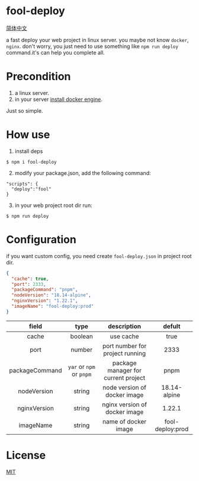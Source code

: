 # fool-deploy

[简体中文](./README.zh.md)

a fast deploy your web project in linux server. you maybe not know `docker`, `nginx`. don't worry, you just need to use something like `npm run deploy` command.it's can help you complete all.

# Precondition

1. a linux server.
2. in your server [install docker engine](https://docs.docker.com/engine/install/centos/).

Just so simple.

# How use

1. install deps

```shell
$ npm i fool-deploy
```

2. modify your package.json, add the following command:

```shell
"scripts": {
  "deploy":"fool"
}
```

3. in your web project root dir run:

```shell
$ npm run deploy
```

# Configuration

if you want custom config, you need create `fool-deploy.json` in project root dir.

```json
{
  "cache": true,
  "port": 2333,
  "packageCommand": "pnpm",
  "nodeVersion": "18.14-alpine",
  "nginxVersion": "1.22.1",
  "imageName": "fool-deploy:prod"
}
```

|     field      |           type           |             description             |      defult      |
| :------------: | :----------------------: | :---------------------------------: | :--------------: |
|     cache      |         boolean          |              use cache              |       true       |
|      port      |          number          |   port number for project running   |       2333       |
| packageCommand | `yar` or `npm` or `pnpm` | package manager for current project |       pnpm       |
|  nodeVersion   |          string          |    node version of docker image     |   18.14-alpine   |
|  nginxVersion  |          string          |    nginx version of docker image    |      1.22.1      |
|   imageName    |          string          |        name of docker image         | fool-deploy:prod |

# License

[MIT](./LICENSE)
